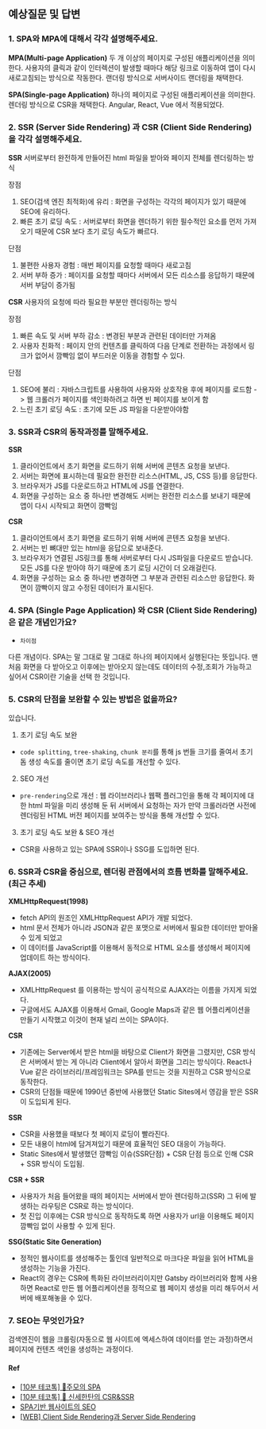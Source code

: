 ## 예상질문 및 답변

### 1. SPA와 MPA에 대해서 각각 설명해주세요.

**MPA(Multi-page Application)**
두 개 이상의 페이지로 구성된 애플리케이션을 의미한다. 사용자의 클릭과 같이 인터렉션이 발생할 때마다 해당 링크로 이동하여 앱이 다시 새로고침되는 방식으로 작동한다. 랜더링 방식으로 서버사이드 랜더링을 채택한다.

**SPA(Single-page Application)**
하나의 페이지로 구성된 애플리케이션을 의미한다. 렌더링 방식으로 CSR을 채택한다. Angular, React, Vue 에서 적용되었다.

### 2. SSR (Server Side Rendering) 과 CSR (Client Side Rendering)을 각각 설명해주세요.

**SSR**
서버로부터 완전하게 만들어진 html 파일을 받아와 페이지 전체를 렌더링하는 방식

장점

1. SEO(검색 엔진 최적화)에 유리 : 화면을 구성하는 각각의 페이지가 있기 때문에 SEO에 유리하다.
2. 빠른 초기 로딩 속도 : 서버로부터 화면을 렌더하기 위한 필수적인 요소를 먼저 가져오기 때문에 CSR 보다 초기 로딩 속도가 빠르다.

단점

1. 불편한 사용자 경험 : 매번 페이지를 요청할 때마다 새로고침
2. 서버 부하 증가 : 페이지를 요청할 때마다 서버에서 모든 리소스를 응답하기 때문에 서버 부담이 증가됨

**CSR**
사용자의 요청에 따라 필요한 부분만 렌더링하는 방식

장점

1. 빠른 속도 및 서버 부하 감소 : 변경된 부분과 관련된 데이터만 가져옴
2. 사용자 친화적 : 페이지 안의 컨텐츠를 클릭하여 다음 단계로 전환하는 과정에서 링크가 없어서 깜빡임 없이 부드러운 이동을 경험할 수 있다.

단점

1. SEO에 불리 : 자바스크립트를 사용하여 사용자와 상호작용 후에 페이지를 로드함 -> 웹 크롤러가 페이지를 색인화하려고 하면 빈 페이지를 보이게 함
2. 느린 초기 로딩 속도 : 초기에 모든 JS 파일을 다운받아야함

### 3. SSR과 CSR의 동작과정를 말해주세요.

**SSR**

1. 클라이언트에서 초기 화면을 로드하기 위해 서버에 콘텐츠 요청을 보낸다.
2. 서버는 화면에 표시하는데 필요한 완전한 리소스(HTML, JS, CSS 등)를 응답한다.
3. 브라우저가 JS를 다운로드하고 HTML에 JS를 연결한다.
4. 화면을 구성하는 요소 중 하나만 변경해도 서버는 완전한 리소스를 보내기 때문에 앱이 다시 시작되고 화면이 깜빡임

**CSR**

1. 클라이언트에서 초기 화면을 로드하기 위해 서버에 콘텐츠 요청을 보낸다.
2. 서버는 빈 뼈대만 있는 html을 응답으로 보내준다.
3. 브라우저가 연결된 JS링크를 통해 서버로부터 다시 JS파일을 다운로드 받습니다. 모든 JS를 다운 받아야 하기 때문에 초기 로딩 시간이 더 오래걸린다.
4. 화면을 구성하는 요소 중 하나만 변경하면 그 부분과 관련된 리소스만 응답한다. 화면이 깜빡이지 않고 수정된 데이터가 표시된다.

### 4. SPA (Single Page Application) 와 CSR (Client Side Rendering) 은 같은 개념인가요?

- `차이점`

다른 개념이다. SPA는 말 그대로 말 그대로 하나의 페이지에서 실행된다는 뜻입니다. 맨 처음 화면을 다 받아오고 이후에는 받아오지 않는데도 데이터의 수정,조회가 가능하고 싶어서 CSR이란 기술을 선택 한 것입니다.

### 5. CSR의 단점을 보완할 수 있는 방법은 없을까요?

있습니다.

1. 초기 로딩 속도 보완

- `code splitting`, `tree-shaking`, `chunk 분리`를 통해 js 번들 크기를 줄여서 초기 돔 생성 속도를 줄이면 초기 로딩 속도를 개선할 수 있다.

2. SEO 개선

- `pre-rendering`으로 개선 : 웹 라이브러리나 웹팩 플러그인을 통해 각 페이지에 대한 html 파일을 미리 생성해 둔 뒤 서버에서 요청하는 자가 만약 크롤러라면 사전에 렌더링된 HTML 버전 페이지를 보여주는 방식을 통해 개선할 수 있다.

3. 초기 로딩 속도 보완 & SEO 개선

- CSR을 사용하고 있는 SPA에 SSR이나 SSG를 도입하면 된다.

### 6. SSR과 CSR을 중심으로, 렌더링 관점에서의 흐름 변화를 말해주세요.(최근 추세)

**XMLHttpRequest(1998)**

- fetch API의 원조인 XMLHttpRequest API가 개발 되었다.
- html 문서 전체가 아니라 JSON과 같은 포맷으로 서버에서 필요한 데이터만 받아올 수 있게 되었고
- 이 데이터를 JavaScript를 이용해서 동적으로 HTML 요소를 생성해서 페이지에 업데이트 하는 방식이다.

**AJAX(2005)**

- XMLHttpRequest 를 이용하는 방식이 공식적으로 AJAX라는 이름을 가지게 되었다.
- 구글에서도 AJAX를 이용해서 Gmail, Google Maps과 같은 웹 어플리케이션을 만들기 시작했고 이것이 현재 널리 쓰이는 SPA이다.

**CSR**

- 기존에는 Server에서 받은 html을 바탕으로 Client가 화면을 그렸지만, CSR 방식은 서버에서 받는 게 아니라 Client에서 알아서 화면을 그리는 방식이다. React나 Vue 같은 라이브러리/프레임워크는 SPA를 만드는 것을 지원하고 CSR 방식으로 동작한다.
- CSR의 단점들 때문에 1990년 중반에 사용했던 Static Sites에서 영감을 받은 SSR이 도입되게 된다.

**SSR**

- CSR을 사용했을 때보다 첫 페이지 로딩이 빨라진다.
- 모든 내용이 html에 담겨져있기 때문에 효율적인 SEO 대응이 가능하다.
- Static Sites에서 발생했던 깜빡임 이슈(SSR단점) + CSR 단점 등으로 인해 CSR + SSR 방식이 도입됨.

**CSR + SSR**

- 사용자가 처음 들어왔을 때의 페이지는 서버에서 받아 렌더링하고(SSR) 그 뒤에 발생하는 라우팅은 CSR로 하는 방식이다.
- 첫 진입 이후에는 CSR 방식으로 동작하도록 하면 사용자가 url을 이용해도 페이지 깜빡임 없이 사용할 수 있게 된다.

**SSG(Static Site Generation)**

- 정적인 웹사이트를 생성해주는 툴인데 일반적으로 마크다운 파일을 읽어 HTML을 생성하는 기능을 가진다.
- React의 경우는 CSR에 특화된 라이브러리이지만 Gatsby 라이브러리와 함께 사용하면 React로 만든 웹 어플리케이션을 정적으로 웹 페이지 생성을 미리 해두어서 서버에 배포해놓을 수 있다.

### 7. SEO는 무엇인가요?

검색엔진이 웹을 크롤링(자동으로 웹 사이트에 엑세스하여 데이터를 얻는 과정)하면서 페이지에 컨텐츠 색인을 생성하는 과정이다.

#### Ref

- [[10분 테코톡] 🍻주모의 SPA](https://www.youtube.com/watch?v=vM_zQLnlyKw&t=22s)
- [[10분 테코톡] 🎨 신세한탄의 CSR&SSR](https://www.youtube.com/watch?v=YuqB8D6eCKE)
- [SPA기반 웹사이트의 SEO](https://www.ascentkorea.com/seo-for-spa/)
- [[WEB] Client Side Rendering과 Server Side Rendering](https://jess2.xyz/web/csr-ssr/)
